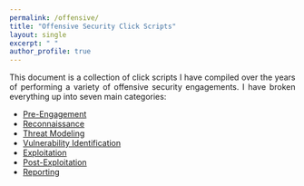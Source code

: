 ```yaml
---
permalink: /offensive/
title: "Offensive Security Click Scripts"
layout: single
excerpt: " "
author_profile: true
---
```


<div style="text-align: justify; text-justify: inter-word;">
This document is a collection of click scripts I have compiled over the years of performing a variety of offensive security engagements. I have broken everything up into seven main categories:
</div>

* [Pre-Engagement](/offensive/pre-engagement)
* [Reconnaissance](/offensive/recon)
* [Threat Modeling](/offensive/threat)
* [Vulnerability Identification](/offensive/vuln)
* [Exploitation](/offensive/exploitation)
* [Post-Exploitation](/offensive/post-exploit)
* [Reporting](/offensive/reporting)
